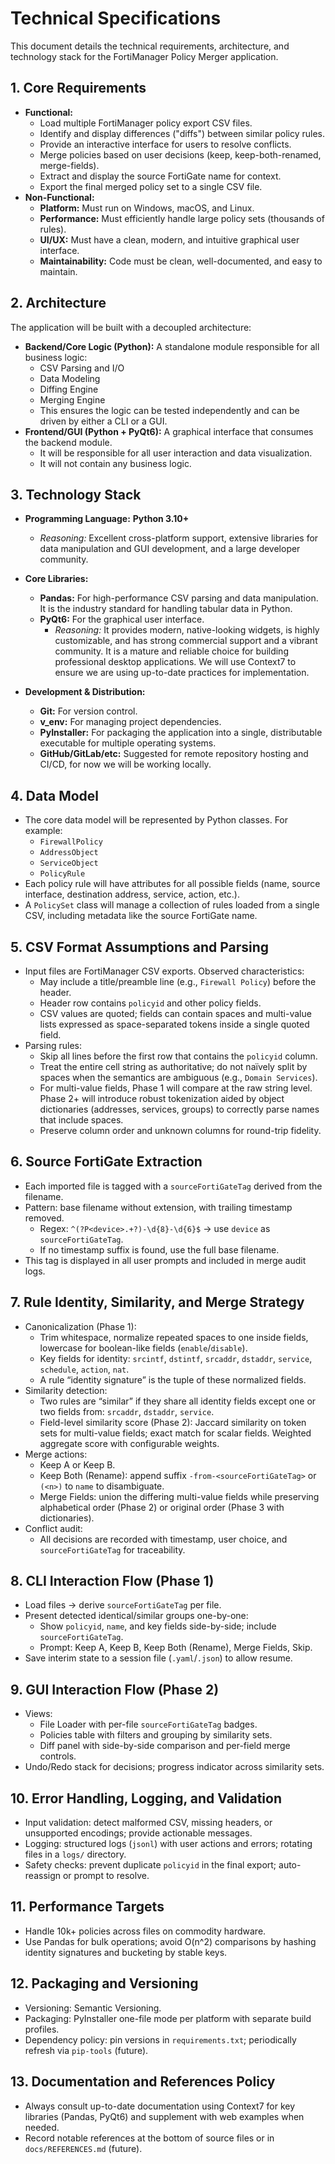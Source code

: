 # Technical Specifications

This document details the technical requirements, architecture, and technology stack for the FortiManager Policy Merger application.

## 1. Core Requirements

-   **Functional:**
    -   Load multiple FortiManager policy export CSV files.
    -   Identify and display differences ("diffs") between similar policy rules.
    -   Provide an interactive interface for users to resolve conflicts.
    -   Merge policies based on user decisions (keep, keep-both-renamed, merge-fields).
    -   Extract and display the source FortiGate name for context.
    -   Export the final merged policy set to a single CSV file.
-   **Non-Functional:**
    -   **Platform:** Must run on Windows, macOS, and Linux.
    -   **Performance:** Must efficiently handle large policy sets (thousands of rules).
    -   **UI/UX:** Must have a clean, modern, and intuitive graphical user interface.
    -   **Maintainability:** Code must be clean, well-documented, and easy to maintain.

## 2. Architecture

The application will be built with a decoupled architecture:

-   **Backend/Core Logic (Python):** A standalone module responsible for all business logic:
    -   CSV Parsing and I/O
    -   Data Modeling
    -   Diffing Engine
    -   Merging Engine
    -   This ensures the logic can be tested independently and can be driven by either a CLI or a GUI.
-   **Frontend/GUI (Python + PyQt6):** A graphical interface that consumes the backend module.
    -   It will be responsible for all user interaction and data visualization.
    -   It will not contain any business logic.

## 3. Technology Stack

-   **Programming Language:** **Python 3.10+**
    -   *Reasoning:* Excellent cross-platform support, extensive libraries for data manipulation and GUI development, and a large developer community.

-   **Core Libraries:**
    -   **Pandas:** For high-performance CSV parsing and data manipulation. It is the industry standard for handling tabular data in Python.
    -   **PyQt6:** For the graphical user interface.
        -   *Reasoning:* It provides modern, native-looking widgets, is highly customizable, and has strong commercial support and a vibrant community. It is a mature and reliable choice for building professional desktop applications. We will use Context7 to ensure we are using up-to-date practices for implementation.

-   **Development & Distribution:**
    -   **Git:** For version control.
    -   **v_env:** For managing project dependencies.
    *   **PyInstaller:** For packaging the application into a single, distributable executable for multiple operating systems.
    *   **GitHub/GitLab/etc:** Suggested for remote repository hosting and CI/CD, for now we will be working locally.

## 4. Data Model

-   The core data model will be represented by Python classes. For example:
    -   `FirewallPolicy`
    -   `AddressObject`
    -   `ServiceObject`
    -   `PolicyRule`
-   Each policy rule will have attributes for all possible fields (name, source interface, destination address, service, action, etc.).
-   A `PolicySet` class will manage a collection of rules loaded from a single CSV, including metadata like the source FortiGate name.

## 5. CSV Format Assumptions and Parsing

-   Input files are FortiManager CSV exports. Observed characteristics:
    -   May include a title/preamble line (e.g., `Firewall Policy`) before the header.
    -   Header row contains `policyid` and other policy fields.
    -   CSV values are quoted; fields can contain spaces and multi-value lists expressed as space-separated tokens inside a single quoted field.
-   Parsing rules:
    -   Skip all lines before the first row that contains the `policyid` column.
    -   Treat the entire cell string as authoritative; do not naïvely split by spaces when the semantics are ambiguous (e.g., `Domain Services`).
    -   For multi-value fields, Phase 1 will compare at the raw string level. Phase 2+ will introduce robust tokenization aided by object dictionaries (addresses, services, groups) to correctly parse names that include spaces.
    -   Preserve column order and unknown columns for round-trip fidelity.

## 6. Source FortiGate Extraction

-   Each imported file is tagged with a `sourceFortiGateTag` derived from the filename.
-   Pattern: base filename without extension, with trailing timestamp removed.
    -   Regex: `^(?P<device>.+?)-\d{8}-\d{6}$` → use `device` as `sourceFortiGateTag`.
    -   If no timestamp suffix is found, use the full base filename.
-   This tag is displayed in all user prompts and included in merge audit logs.

## 7. Rule Identity, Similarity, and Merge Strategy

-   Canonicalization (Phase 1):
    -   Trim whitespace, normalize repeated spaces to one inside fields, lowercase for boolean-like fields (`enable`/`disable`).
    -   Key fields for identity: `srcintf`, `dstintf`, `srcaddr`, `dstaddr`, `service`, `schedule`, `action`, `nat`.
    -   A rule “identity signature” is the tuple of these normalized fields.
-   Similarity detection:
    -   Two rules are “similar” if they share all identity fields except one or two fields from: `srcaddr`, `dstaddr`, `service`.
    -   Field-level similarity score (Phase 2): Jaccard similarity on token sets for multi-value fields; exact match for scalar fields. Weighted aggregate score with configurable weights.
-   Merge actions:
    -   Keep A or Keep B.
    -   Keep Both (Rename): append suffix `-from-<sourceFortiGateTag>` or `(<n>)` to `name` to disambiguate.
    -   Merge Fields: union the differing multi-value fields while preserving alphabetical order (Phase 2) or original order (Phase 3 with dictionaries).
-   Conflict audit:
    -   All decisions are recorded with timestamp, user choice, and `sourceFortiGateTag` for traceability.

## 8. CLI Interaction Flow (Phase 1)

-   Load files → derive `sourceFortiGateTag` per file.
-   Present detected identical/similar groups one-by-one:
    -   Show `policyid`, `name`, and key fields side-by-side; include `sourceFortiGateTag`.
    -   Prompt: Keep A, Keep B, Keep Both (Rename), Merge Fields, Skip.
-   Save interim state to a session file (`.yaml`/`.json`) to allow resume.

## 9. GUI Interaction Flow (Phase 2)

-   Views:
    -   File Loader with per-file `sourceFortiGateTag` badges.
    -   Policies table with filters and grouping by similarity sets.
    -   Diff panel with side-by-side comparison and per-field merge controls.
-   Undo/Redo stack for decisions; progress indicator across similarity sets.

## 10. Error Handling, Logging, and Validation

-   Input validation: detect malformed CSV, missing headers, or unsupported encodings; provide actionable messages.
-   Logging: structured logs (`jsonl`) with user actions and errors; rotating files in a `logs/` directory.
-   Safety checks: prevent duplicate `policyid` in the final export; auto-reassign or prompt to resolve.

## 11. Performance Targets

-   Handle 10k+ policies across files on commodity hardware.
-   Use Pandas for bulk operations; avoid O(n^2) comparisons by hashing identity signatures and bucketing by stable keys.

## 12. Packaging and Versioning

-   Versioning: Semantic Versioning.
-   Packaging: PyInstaller one-file mode per platform with separate build profiles.
-   Dependency policy: pin versions in `requirements.txt`; periodically refresh via `pip-tools` (future).

## 13. Documentation and References Policy

-   Always consult up-to-date documentation using Context7 for key libraries (Pandas, PyQt6) and supplement with web examples when needed.
-   Record notable references at the bottom of source files or in `docs/REFERENCES.md` (future).

